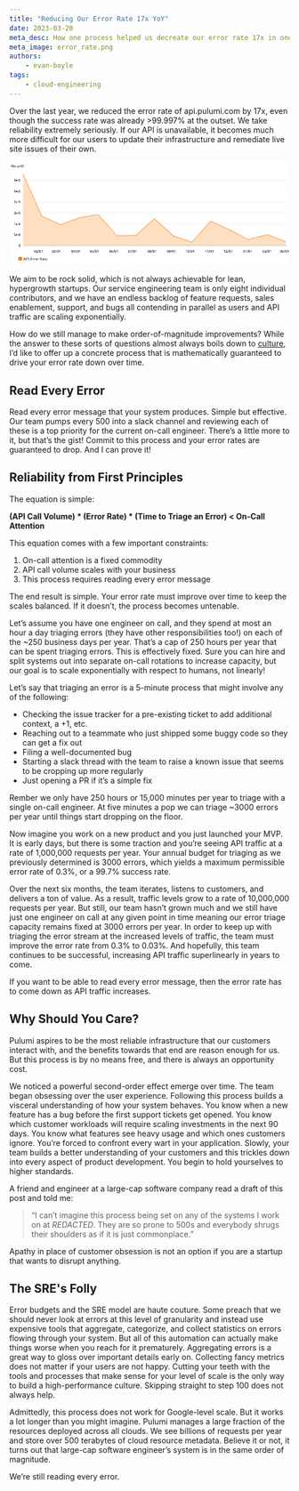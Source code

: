 ```yaml
---
title: "Reducing Our Error Rate 17x YoY"
date: 2023-03-20
meta_desc: How one process helped us decreate our error rate 17x in one year.
meta_image: error_rate.png
authors:
    - evan-boyle
tags:
    - cloud-engineering
---
```


Over the last year, we reduced the error rate of api.pulumi.com by 17x, even though the success rate was already >99.997% at the outset. We take reliability extremely seriously. If our API is unavailable, it becomes much more difficult for our users to update their infrastructure and remediate live site issues of their own.<!--more-->

![Pulumi Service API Error Rate Graph](./error_rate.png)

We aim to be rock solid, which is not always achievable for lean, hypergrowth startups. Our service engineering team is only eight individual contributors, and we have an endless backlog of feature requests, sales enablement, support, and bugs all contending in parallel as users and API traffic are scaling exponentially.

How do we still manage to make order-of-magnitude improvements? While the answer to these sorts of questions almost always boils down to [culture](https://joeduffyblog.com/2016/04/10/performance-culture/), I’d like to offer up a concrete process that is mathematically guaranteed to drive your error rate down over time.

## Read Every Error

Read every error message that your system produces. Simple but effective. Our team pumps every 500 into a slack channel and reviewing each of these is a top priority for the current on-call engineer. There’s a little more to it, but that’s the gist! Commit to this process and your error rates are guaranteed to drop. And I can prove it!

## Reliability from First Principles

The equation is simple:

**(API Call Volume) * (Error Rate) * (Time to Triage an Error) < On-Call Attention**

This equation comes with a few important constraints:

1. On-call attention is a fixed commodity
2. API call volume scales with your business
3. This process requires reading every error message

The end result is simple. Your error rate must improve over time to keep the scales balanced. If it doesn’t, the process becomes untenable.

Let’s assume you have one engineer on call, and they spend at most an hour a day triaging errors (they have other responsibilities too!) on each of the ~250 business days per year. That’s a cap of 250 hours per year that can be spent triaging errors. This is effectively fixed. Sure you can hire and split systems out into separate on-call rotations to increase capacity, but our goal is to scale exponentially with respect to humans, not linearly!

Let’s say that triaging an error is a 5-minute process that might involve any of the following:

- Checking the issue tracker for a pre-existing ticket to add additional context, a +1, etc.
- Reaching out to a teammate who just shipped some buggy code so they can get a fix out
- Filing a well-documented bug
- Starting a slack thread with the team to raise a known issue that seems to be cropping up more regularly
- Just opening a PR if it’s a simple fix

Rember we only have 250 hours or 15,000 minutes per year to triage with a single on-call engineer. At five minutes a pop we can triage ~3000 errors per year until things start dropping on the floor.

Now imagine you work on a new product and you just launched your MVP. It is early days, but there is some traction and you’re seeing API traffic at a rate of 1,000,000 requests per year. Your annual budget for triaging as we previously determined is 3000 errors, which yields a maximum permissible error rate of 0.3%, or a 99.7% success rate.

Over the next six months, the team iterates, listens to customers, and delivers a ton of value. As a result, traffic levels grow to a rate of 10,000,000 requests per year. But still, our team hasn’t grown much and we still have just one engineer on call at any given point in time meaning our error triage capacity remains fixed at 3000 errors per year. In order to keep up with triaging the error stream at the increased levels of traffic, the team must improve the error rate from 0.3% to 0.03%. And hopefully, this team continues to be successful, increasing API traffic superlinearly in years to come.

If you want to be able to read every error message, then the error rate has to come down as API traffic increases.

## Why Should You Care?

Pulumi aspires to be the most reliable infrastructure that our customers interact with, and the benefits towards that end are reason enough for us. But this process is by no means free, and there is always an opportunity cost.

We noticed a powerful second-order effect emerge over time. The team began obsessing over the user experience. Following this process builds a visceral understanding of how your system behaves. You know when a new feature has a bug before the first support tickets get opened. You know which customer workloads will require scaling investments in the next 90 days. You know what features see heavy usage and which ones customers ignore. You’re forced to confront every wart in your application. Slowly, your team builds a better understanding of your customers and this trickles down into every aspect of product development. You begin to hold yourselves to higher standards.

A friend and engineer at a large-cap software company read a draft of this post and told me:

 > “I can’t imagine this process being set on any of the systems I work on at *REDACTED*. They are so prone to 500s and everybody shrugs their shoulders as if it is just commonplace.”

Apathy in place of customer obsession is not an option if you are a startup that wants to disrupt anything.

## The SRE's Folly

Error budgets and the SRE model are haute couture. Some preach that we should never look at errors at this level of granularity and instead use expensive tools that aggregate, categorize, and collect statistics on errors flowing through your system. But all of this automation can actually make things worse when you reach for it prematurely. Aggregating errors is a great way to gloss over important details early on. Collecting fancy metrics does not matter if your users are not happy. Cutting your teeth with the tools and processes that make sense for your level of scale is the only way to build a high-performance culture. Skipping straight to step 100 does not always help.

Admittedly, this process does not work for Google-level scale. But it works a lot longer than you might imagine. Pulumi manages a large fraction of the resources deployed across all clouds. We see billions of requests per year and store over 500 terabytes of cloud resource metadata. Believe it or not, it turns out that large-cap software engineer’s system is in the same order of magnitude.

We’re still reading every error.
